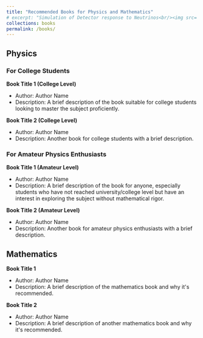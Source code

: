 ```yaml
---
title: "Recommended Books for Physics and Mathematics"
# excerpt: "Simulation of Detector response to Neutrinos<br/><img src='/images/Neutrino_Oscillations.png'>"
collections: books
permalink: /books/
---
```



## Physics

### For College Students

**Book Title 1 (College Level)**
   - Author: Author Name
   - Description: A brief description of the book suitable for college students looking to master the subject proficiently.

**Book Title 2 (College Level)**
   - Author: Author Name
   - Description: Another book for college students with a brief description.

### For Amateur Physics Enthusiasts

**Book Title 1 (Amateur Level)**
   - Author: Author Name
   - Description: A brief description of the book for anyone, especially students who have not reached university/college level but have an interest in exploring the subject without mathematical rigor.

**Book Title 2 (Amateur Level)**
   - Author: Author Name
   - Description: Another book for amateur physics enthusiasts with a brief description.

## Mathematics

**Book Title 1**
   - Author: Author Name
   - Description: A brief description of the mathematics book and why it's recommended.

**Book Title 2**
   - Author: Author Name
   - Description: A brief description of another mathematics book and why it's recommended.